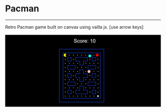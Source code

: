 
# Pacman
---

Retro Pacman game built on canvas using vailla js. [use arrow keys]
<br/><br/>
![Pacman](https://github.com/Neha-520/Pacman/blob/main/pacman/Screenshot%20(93).png?raw=true)


